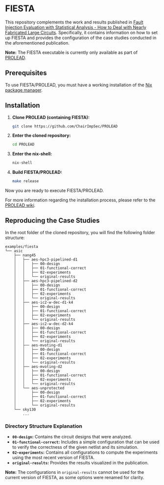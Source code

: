 # FIESTA

This repository complements the work and results published in [Fault Injection Evaluation with Statistical Analysis - How to Deal with Nearly Fabricated Large Circuits](https://eprint.iacr.org/2025/1287). Specifically, it contains information on how to set up FIESTA and provides the configuration of the case studies conducted in the aforementioned publication.

**Note:** The FIESTA executable is currently only available as part of [PROLEAD](https://github.com/ChairImpSec/PROLEAD).

## Prerequisites

To use FIESTA/PROLEAD, you must have a working installation of the [Nix package manager](https://nixos.org/).

## Installation

1. **Clone PROLEAD (containing FIESTA):**
   ```bash
   git clone https://github.com/ChairImpSec/PROLEAD
   ```

2. **Enter the cloned repository:**
   ```bash
   cd PROLEAD
   ```

3. **Enter the nix-shell:**
   ```bash
   nix-shell
   ```

4. **Build FIESTA/PROLEAD:**
   ```bash
   make release
   ```

Now you are ready to execute FIESTA/PROLEAD.

For more information regarding the installation process, please refer to the [PROLEAD wiki](https://github.com/ChairImpSec/PROLEAD/wiki/Installation).

## Reproducing the Case Studies

In the root folder of the cloned repository, you will find the following folder structure:

```
examples/fiesta
└── asic
    ├── nang45
    │   ├── aes-hpc3-pipelined-d1
    │   │   ├── 00-design
    │   │   ├── 01-functional-correct
    │   │   ├── 02-experiments
    │   │   └── original-results
    │   ├── aes-hpc3-pipelined-d2
    │   │   ├── 00-design
    │   │   ├── 01-functional-correct
    │   │   ├── 02-experiments
    │   │   └── original-results
    │   ├── aes-ic2-w-dec-d1-k4
    │   │   ├── 00-design
    │   │   ├── 01-functional-correct
    │   │   ├── 02-experiments
    │   │   └── original-results
    │   ├── aes-ic2-w-dec-d2-k4
    │   │   ├── 00-design
    │   │   ├── 01-functional-correct
    │   │   ├── 02-experiments
    │   │   └── original-results
    │   ├── aes-mvoting-d1
    │   │   ├── 00-design
    │   │   ├── 01-functional-correct
    │   │   ├── 02-experiments
    │   │   └── original-results
    │   ├── aes-mvoting-d2
    │   │   ├── 00-design
    │   │   ├── 01-functional-correct
    │   │   ├── 02-experiments
    │   │   └── original-results
    │   └── aes-unprotected
    │       ├── 00-design
    │       ├── 01-functional-correct
    │       ├── 02-experiments
    │       └── original-results
    └── sky130
        ...
```

### Directory Structure Explanation

- **`00-design`:** Contains the circuit designs that were analyzed.
- **`01-functional-correct`:** Includes a simple configuration that can be used to verify the correctness of the given netlist and its simulation.
- **`02-experiments`:** Contains all configurations to compute the experiments using the most recent version of FIESTA.
- **`original-results`:** Provides the results visualized in the publication.

**Note:** The configurations in `original-results` cannot be used for the current version of FIESTA, as some options were renamed for clarity.
